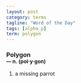 ```yaml
---
layout: post
category: terms
tagline: "Word of the Day"
tags: [alpha_p]
term: polygon
---
```


<h3>Polygon<br/> <small>&mdash; n. (pol<span>&middot;</span>y<span>&middot;</span>gon)</small></h3>
<p><ol>
<li>a missing parrot</li>
</ol></p>
